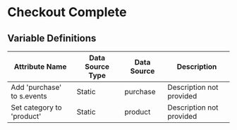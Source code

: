 # Checkout Complete

### 

## Variable Definitions

| Attribute Name|Data Source Type|Data Source|Description|
| --- | --- | --- | --- |
|Add 'purchase' to s.events|Static|purchase|Description not provided|
|Set category to 'product'|Static|product|Description not provided|



